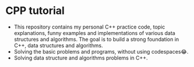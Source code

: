 # CPP tutorial 
<ul>
<li>This repository contains my personal C++ practice code, topic explanations, funny examples and implementations of various data structures and algorithms. The goal is to build a strong foundation in C++, data structures and algorithms.</li>
<li>Solving the basic problems and programs, without using codespaces😂.</li>
<li> Solving data structure and algorithms problems in C++.</li></ul>
